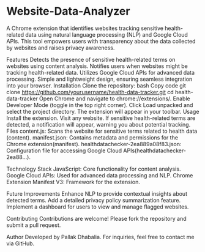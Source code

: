 # Website-Data-Analyzer
A Chrome extension that identifies websites tracking sensitive health-related data using natural language processing (NLP) and Google Cloud APIs. This tool empowers users with transparency about the data collected by websites and raises privacy awareness.

Features
Detects the presence of sensitive health-related terms on websites using content analysis.
Notifies users when websites might be tracking health-related data.
Utilizes Google Cloud APIs for advanced data processing.
Simple and lightweight design, ensuring seamless integration into your browser.
Installation
Clone the repository:
bash
Copy code
git clone https://github.com/yourusername/health-data-tracker.git
cd health-data-tracker
Open Chrome and navigate to chrome://extensions/.
Enable Developer Mode (toggle in the top right corner).
Click Load unpacked and select the project directory.
The extension will appear in your toolbar.
Usage
Install the extension.
Visit any website.
If sensitive health-related terms are detected, a notification will appear, warning you about potential tracking.
Files
content.js: Scans the website for sensitive terms related to health data​(content).
manifest.json: Contains metadata and permissions for the Chrome extension​(manifest).
healthdatachecker-2ea889a08f83.json: Configuration file for accessing Google Cloud APIs​(healthdatachecker-2ea88…).

Technology Stack
JavaScript: Core functionality for content analysis.
Google Cloud APIs: Used for advanced data processing and NLP.
Chrome Extension Manifest V3: Framework for the extension.

Future Improvements
Enhance NLP to provide contextual insights about detected terms.
Add a detailed privacy policy summarization feature.
Implement a dashboard for users to view and manage flagged websites.

Contributing
Contributions are welcome! Please fork the repository and submit a pull request.


Author
Developed by Pallak Dhabalia. For inquiries, feel free to contact me via GitHub.









